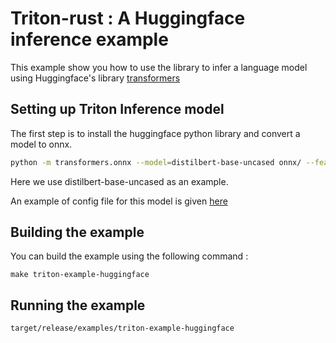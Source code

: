 # Triton-rust : A Huggingface inference example

This example show you how to use the library to infer a language model using Huggingface's library [transformers](https://github.com/huggingface/transformers)

## Setting up Triton Inference model

The first step is to install the huggingface python library and convert a model to onnx.

```bash
python -m transformers.onnx --model=distilbert-base-uncased onnx/ --feature=masked-lm
```
Here we use distilbert-base-uncased as an example.

An example of config file for this model is given [here](config/config.pbtxt)

## Building the example

You can build the example using the following command :

```
make triton-example-huggingface
```

## Running the example

```bash
target/release/examples/triton-example-huggingface
```
